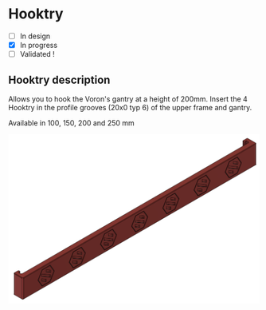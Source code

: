 # Hooktry

* [ ] In design
* [X] In progress
* [ ] Validated !

## Hooktry description
Allows you to hook the Voron's gantry at a height of 200mm. 
Insert the 4 Hooktry in the profile grooves (20x0 typ 6) of the upper frame and gantry.

Available in 100, 150, 200 and 250 mm

![hooktry](https://github.com/Itzo1978/Voron-2.4/blob/main/VoronMods/Hooktry/Images/hooktry.png)